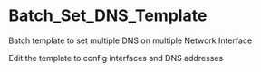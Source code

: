 # Batch_Set_DNS_Template
Batch template to set multiple DNS on multiple Network Interface

Edit the template to config interfaces and DNS addresses
